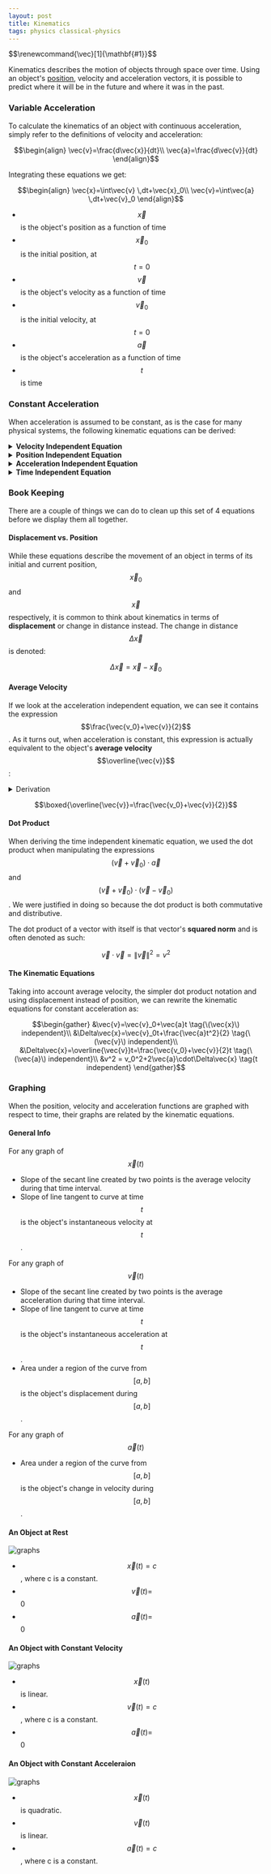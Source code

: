 ```yaml
---
layout: post
title: Kinematics
tags: physics classical-physics
---
```

<!-- Make vectors bold rather than arrow headed --> $$\renewcommand{\vec}[1]{\mathbf{#1}}$$
Kinematics describes the motion of objects through space over time. Using an object's [position](/2018/03/15/position), velocity and acceleration vectors, it is possible to predict where it will be in the future and where it was in the past.

### Variable Acceleration
To calculate the kinematics of an object with continuous acceleration, simply refer to the definitions of velocity and acceleration:

$$\begin{align}
\vec{v}=\frac{d\vec{x}}{dt}\\
\vec{a}=\frac{d\vec{v}}{dt}
\end{align}$$

Integrating these equations we get:

$$\begin{align}
\vec{x}=\int\vec{v} \,dt+\vec{x}_0\\
\vec{v}=\int\vec{a} \,dt+\vec{v}_0
\end{align}$$

- $$\vec{x}$$ is the object's position as a function of time
- $$\vec{x}_0$$ is the initial position, at $$t=0$$
- $$\vec{v}$$ is the object's velocity as a function of time
- $$\vec{v}_0$$ is the initial velocity, at $$t=0$$
- $$\vec{a}$$ is the object's acceleration as a function of time
- $$t$$ is time

<!--more-->

### Constant Acceleration
When acceleration is assumed to be constant, as is the case for many physical systems, the following kinematic equations can be derived:

<!-- #### Position Independent Equation
$$\begin{align}
\vec{v}&=\int\vec{a} \,dt+\vec{v}_0 \tag{integral def. of \(\vec{v}\)}\\
&=\vec{a}\int dt+\vec{v}_0 \tag{\(\vec{a}\) is constant}\\
&=\vec{a}t+\vec{v}_0
\end{align}$$ -->

<details>
<summary><strong>Velocity Independent Equation</strong></summary>
<p>$$\begin{align}
\vec{v}&=\int\vec{a} \,dt+\vec{v}_0 \tag{integral def. of \(\vec{v}\)}\\
&=\vec{a}\int dt+\vec{v}_0 \tag{\(\vec{a}\) is constant}\\
&=\vec{a}t+\vec{v}_0
\end{align}$$</p>
<p>$$\boxed{\vec{v}=\vec{v}_0+\vec{a}t}$$</p>
</details>

<!-- #### Velocity Independent Equation
$$\begin{align}
\vec{v}&=\vec{a}t+\vec{v}_0 \tag{\(\vec{x}\) independent Eq.}\\
\vec{x}&=\int\vec{v} \,dt+\vec{x}_0 \tag{integral def. of \(\vec{x}\)}\\
&=\int(\vec{a}t+\vec{v}_0) \,dt+\vec{x}_0 \\
&=\int\vec{a}t\,dt + \int\vec{v}_0 \,dt+\vec{x}_0 \\
&=\vec{a}\int t \,dt + \vec{v}_0t+\vec{x}_0 \tag{\(\vec{a}\) is constant}\\
&=\frac{\vec{a}t^2}{2}+\vec{v}_0t+\vec{x}_0
\end{align}$$

$$\boxed{\vec{x}=\frac{\vec{a}t^2}{2}+\vec{v}_0t+\vec{x}_0}$$ -->

<details>
<summary><strong>Position Independent Equation</strong></summary>
<p>$$\begin{align}
\vec{v}&=\vec{a}t+\vec{v}_0 \tag{\(\vec{x}\) independent Eq.}\\
\vec{x}&=\int\vec{v} \,dt+\vec{x}_0 \tag{integral def. of \(\vec{x}\)}\\
&=\int(\vec{a}t+\vec{v}_0) \,dt+\vec{x}_0 \\
&=\int\vec{a}t\,dt + \int\vec{v}_0 \,dt+\vec{x}_0 \\
&=\vec{a}\int t \,dt + \vec{v}_0t+\vec{x}_0 \tag{\(\vec{a}\) is constant}\\
&=\frac{\vec{a}t^2}{2}+\vec{v}_0t+\vec{x}_0
\end{align}$$</p>
<p>$$\boxed{\vec{x}=\vec{x}_0+\vec{v}_0t+\frac{\vec{a}t^2}{2}}$$</p>
</details>

<!-- #### Acceleration Independent Equation
$$\begin{align}
\vec{v}&=\vec{a}t+\vec{v}_0 \tag{\(\vec{x}\) independent Eq.}\\
\vec{a}&=\frac{\vec{v}-\vec{v_0}}{t}\\
\vec{x}&=\frac{\vec{a}t^2}{2}+\vec{v}_0t+\vec{x}_0 \tag{\(\vec{v}\) independent Eq.}\\
&=\frac{\frac{\vec{v}-\vec{v_0}}{t}t^2}{2}+\vec{v}_0t+\vec{x}_0\\
&=\frac{\vec{v_0}+\vec{v}}{2}t+\vec{x}_0\\
\end{align}$$

$$\boxed{\vec{x}=\frac{\vec{v_0}+\vec{v}}{2}t+\vec{x}_0}$$ -->

<details>
<summary><strong>Acceleration Independent Equation</strong></summary>
<p>$$\begin{align}
\vec{v}&=\vec{a}t+\vec{v}_0 \tag{\(\vec{x}\) independent Eq.}\\
\vec{a}&=\frac{\vec{v}-\vec{v_0}}{t}\\
\vec{x}&=\frac{\vec{a}t^2}{2}+\vec{v}_0t+\vec{x}_0 \tag{\(\vec{v}\) independent Eq.}\\
&=\frac{\frac{\vec{v}-\vec{v_0}}{t}t^2}{2}+\vec{v}_0t+\vec{x}_0\\
&=\frac{\vec{v_0}+\vec{v}}{2}t+\vec{x}_0\\
\end{align}$$</p>
<p>$$\boxed{\vec{x}=\vec{x}_0+\frac{\vec{v_0}+\vec{v}}{2}t}$$</p>
</details>

<!-- #### Time Independent Equation
$$\begin{align}
&\vec{v}=\vec{a}t+\vec{v}_0 \tag{\(\vec{x}\) independent Eq.}\\
&{\vec{a}}t=\vec{v}-\vec{v}_0\\
&\vec{x}=\frac{\vec{v_0}+\vec{v}}{2}t+\vec{x}_0 \tag{\(\vec{a}\) independent Eq.}\\
&2(\vec{x}-\vec{x}_0)=(\vec{v}+\vec{v}_0)t\\
\end{align}$$

$$\begin{align}
2\vec{a}\cdot(\vec{x}-\vec{x}_0)&=(\vec{v}+\vec{v}_0)\cdot\vec{a}t\\
&=(\vec{v}+\vec{v}_0)\cdot(\vec{v}-\vec{v}_0) \tag{foil dot product}\\
&=\vec{v} \cdot \vec{v} - \vec{v}_0 \cdot \vec{v}_0\\
&=\left \| \vec{v} \right \|^2-\left \| \vec{v}_0 \right \|^2\\
\end{align}$$

$$\boxed{\left \| \vec{v} \right \|^2 = 2\vec{a}\cdot(\vec{x}-\vec{x}_0)+\left \| \vec{v}_0 \right \|^2}$$ -->

<details>
<summary><strong>Time Independent Equation</strong></summary>
<p>$$\begin{align}
&\vec{v}=\vec{a}t+\vec{v}_0 \tag{\(\vec{x}\) independent Eq.}\\
&{\vec{a}}t=\vec{v}-\vec{v}_0\\
&\vec{x}=\frac{\vec{v_0}+\vec{v}}{2}t+\vec{x}_0 \tag{\(\vec{a}\) independent Eq.}\\
&2(\vec{x}-\vec{x}_0)=(\vec{v}+\vec{v}_0)t\\
\end{align}$$

$$\begin{align}
2\vec{a}\cdot(\vec{x}-\vec{x}_0)&=(\vec{v}+\vec{v}_0)\cdot\vec{a}t\\
&=(\vec{v}+\vec{v}_0)\cdot(\vec{v}-\vec{v}_0) \tag{foil dot product}\\
&=\vec{v} \cdot \vec{v} - \vec{v}_0 \cdot \vec{v}_0\\
&=\left \| \vec{v} \right \|^2-\left \| \vec{v}_0 \right \|^2\\
\end{align}$$</p>
</details>

### Book Keeping
There are a couple of things we can do to clean up this set of 4 equations before we display them all together.

#### Displacement vs. Position
While these equations describe the movement of an object in terms of its initial and current position, $$\vec{x}_0$$ and $$\vec{x}$$ respectively, it is common to think about kinematics in terms of **displacement** or change in distance instead. The change in distance $$\Delta\vec{x}$$ is denoted:

$$\Delta\vec{x}=\vec{x}-\vec{x}_0$$

#### Average Velocity
If we look at the acceleration independent equation, we can see it contains the expression $$\frac{\vec{v_0}+\vec{v}}{2}$$. As it turns out, when acceleration is constant, this expression is actually equivalent to the object's **average velocity** $$\overline{\vec{v}}$$:

<details>
<summary>Derivation</summary>
<p>$$\begin{align}
&\overline{\vec{v}}=\frac{\vec{x}-\vec{x}_0}{t} \tag{def. of \(\overline{\vec{v}}\)}\\
&\overline{\vec{v}}t=\vec{x}-\vec{x}_0\\
&\vec{x}-\vec{x}_0=\frac{\vec{a}t^2}{2}+\vec{v}_0t \tag{\(\vec{v}\) independent Eq.}\\
&\overline{\vec{v}}t=\frac{\vec{a}t^2}{2}+\vec{v}_0t\\
&\overline{\vec{v}}=\frac{\vec{a}t}{2}+\vec{v}_0\\
&\vec{v}=\vec{a}t+\vec{v}_0 \tag{\(\vec{x}\) independent Eq.}\\
&\vec{a}t=\vec{v}-\vec{v}_0\\
&\overline{\vec{v}}=\frac{\vec{v}-\vec{v}_0}{2}+\vec{v}_0=\frac{\vec{v_0}+\vec{v}}{2}
\end{align}$$</p>
</details>

$$\boxed{\overline{\vec{v}}=\frac{\vec{v_0}+\vec{v}}{2}}$$

#### Dot Product
When deriving the time independent kinematic equation, we used the dot product when manipulating the expressions $$(\vec{v}+\vec{v}_0)\cdot \vec{a}$$ and $$(\vec{v}+\vec{v}_0)\cdot(\vec{v}-\vec{v}_0)$$. We were justified in doing so because the dot product is both commutative and distributive.

The dot product of a vector with itself is that vector's **squared norm** and is often denoted as such:

$$\vec{v}\cdot\vec{v}=\left \| \vec{v} \right \|^2=v^2$$

#### The Kinematic Equations
Taking into account average velocity, the simpler dot product notation and using displacement instead of position, we can rewrite the kinematic equations for constant acceleration as:

$$\begin{gather}
&\vec{v}=\vec{v}_0+\vec{a}t \tag{\(\vec{x}\) independent}\\
&\Delta\vec{x}=\vec{v}_0t+\frac{\vec{a}t^2}{2} \tag{\(\vec{v}\) independent}\\
&\Delta\vec{x}=\overline{\vec{v}}t=\frac{\vec{v_0}+\vec{v}}{2}t \tag{\(\vec{a}\) independent}\\
&v^2 = v_0^2+2\vec{a}\cdot\Delta\vec{x} \tag{t independent}
\end{gather}$$

### Graphing
When the position, velocity and acceleration functions are graphed with respect to time, their graphs are related by the kinematic equations.

#### General Info
For any graph of $$\vec{x}(t)$$
-  Slope of the secant line created by two points is the average velocity during that time interval.
- Slope of line tangent to curve at time $$t$$ is the object's instantaneous velocity at $$t$$.

For any graph of $$\vec{v}(t)$$
-  Slope of the secant line created by two points is the average acceleration during that time interval.
- Slope of line tangent to curve at time $$t$$ is the object's instantaneous acceleration at $$t$$.
- Area under a region of the curve from $$[a,b]$$ is the object's displacement during $$[a,b]$$.

For any graph of $$\vec{a}(t)$$
- Area under a region of the curve from $$[a,b]$$ is the object's change in velocity during $$[a,b]$$.

#### An Object at Rest
![graphs](/assets/physics/kinematics_at_rest.png?style=centerme)
- $$\vec{x}(t) = c$$, where c is a constant.
- $$\vec{v}(t)=$$ 0
- $$\vec{a}(t)=$$ 0

#### An Object with Constant Velocity
![graphs](/assets/physics/kinematics_const_vel.png?style=centerme)
- $$\vec{x}(t)$$ is linear.
- $$\vec{v}(t) = c$$, where c is a constant.
- $$\vec{a}(t)=$$ 0

#### An Object with Constant Acceleraion
![graphs](/assets/physics/kinematics_const_accel.png?style=centerme)
- $$\vec{x}(t)$$ is quadratic.
- $$\vec{v}(t)$$ is linear.
- $$\vec{a}(t) = c$$, where c is a constant.
